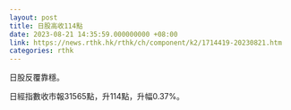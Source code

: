```yaml
---
layout: post
title: 日股高收114點
date: 2023-08-21 14:35:59.000000000 +08:00
link: https://news.rthk.hk/rthk/ch/component/k2/1714419-20230821.htm
categories: rthk
---
```


日股反覆靠穩。

日經指數收市報31565點，升114點，升幅0.37%。
